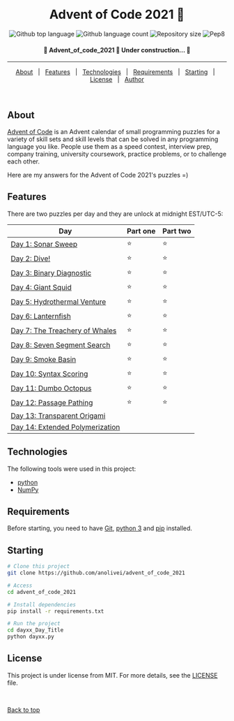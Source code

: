 <div align="center" id="top"> 

  &#xa0;

</div>

<h1 align="center"> Advent of Code 2021 🌟 </h1>

<p align="center">
  <img alt="Github top language" src="https://img.shields.io/github/languages/top/anolivei/advent_of_code_2021?color=3de069">

  <img alt="Github language count" src="https://img.shields.io/github/languages/count/anolivei/advent_of_code_2021?color=3de069">

  <img alt="Repository size" src="https://img.shields.io/github/repo-size/anolivei/advent_of_code_2021?color=3de069">

  <img alt="Pep8" src="https://github.com/anolivei/advent_of_code_2021/actions/workflows/pep8.yml/badge.svg?event=push">

</p>


<h4 align="center"> 
	🚧  Advent_of_code_2021 🌟 Under construction...  🚧
</h4> 

<hr>

<p align="center">
  <a href="#about">About</a> &#xa0; | &#xa0; 
  <a href="#features">Features</a> &#xa0; | &#xa0;
  <a href="#technologies">Technologies</a> &#xa0; | &#xa0;
  <a href="#requirements">Requirements</a> &#xa0; | &#xa0;
  <a href="#starting">Starting</a> &#xa0; | &#xa0;
  <a href="#license">License</a> &#xa0; | &#xa0;
  <a href="https://github.com/anolivei" target="_blank">Author</a>
</p>

<br>

## About ##
[Advent of Code](https://adventofcode.com/2021/about) is an Advent calendar of small programming puzzles for a variety 
of skill sets and skill levels that can be solved in any programming language
you like. People use them as a speed contest, interview prep, company training,
university coursework, practice problems, or to challenge each other.

Here are my answers for the Advent of Code 2021's puzzles =)

## Features ##

There are two puzzles per day and they are unlock at midnight EST/UTC-5:

| Day | Part one | Part two |
| --- | ------- | -------- |
| [Day 1: Sonar Sweep](https://github.com/anolivei/advent_of_code_2021/tree/main/day01_Sonar_Sweep)| ⭐️ | ⭐️ |
| [Day 2: Dive!](https://github.com/anolivei/advent_of_code_2021/tree/main/day02_Dive)| ⭐️ | ⭐️ |
| [Day 3: Binary Diagnostic](https://github.com/anolivei/advent_of_code_2021/tree/main/day03_Binary_Diagnostic) | ⭐️ | ⭐️ |
| [Day 4: Giant Squid](https://github.com/anolivei/advent_of_code_2021/tree/main/day04_Giant_Squid)| ⭐️ | ⭐️ |
| [Day 5: Hydrothermal Venture](https://github.com/anolivei/advent_of_code_2021/tree/main/day05_Hydrothermal_Venture)| ⭐️ | ⭐️ |
| [Day 6: Lanternfish ](https://github.com/anolivei/advent_of_code_2021/tree/main/day06_Lanternfish)| ⭐️ | ⭐️ |
| [Day 7: The Treachery of Whales](https://github.com/anolivei/advent_of_code_2021/tree/main/day07_The_Treachery_of_Whales)| ⭐️ | ⭐️ |
| [Day 8: Seven Segment Search](https://github.com/anolivei/advent_of_code_2021/tree/main/day08_Seven_Segment_Search)| ⭐️ | ⭐️ |
| [Day 9: Smoke Basin](https://github.com/anolivei/advent_of_code_2021/tree/main/day09_Smoke_Basin)| ⭐️ | ⭐️ |
| [Day 10: Syntax Scoring](https://github.com/anolivei/advent_of_code_2021/tree/main/day10_Syntax_Scoring)| ⭐️ | ⭐️ |
| [Day 11: Dumbo Octopus](https://github.com/anolivei/advent_of_code_2021/tree/main/day11_Dumbo_Octopus)| ⭐️ | ⭐️ |
| [Day 12: Passage Pathing](https://github.com/anolivei/advent_of_code_2021/tree/main/day12_Passage_Pathing)| ⭐️ | ⭐️ |
| [Day 13: Transparent Origami](https://github.com/anolivei/advent_of_code_2021/tree/main/day13_Transparent_Origami)| | |
| [Day 14: Extended Polymerization](https://github.com/anolivei/advent_of_code_2021/tree/main/day14_Extended_Polymerization)| | |
## Technologies ##

The following tools were used in this project:
- [python](https://www.python.org/)
- [NumPy](https://numpy.org/)
## Requirements ##

Before starting, you need to have [Git](https://git-scm.com), [python 3](https://www.python.org/downloads/) and [pip](https://pypi.org/project/pip/) installed.

## Starting ##

```bash
# Clone this project
git clone https://github.com/anolivei/advent_of_code_2021

# Access
cd advent_of_code_2021

# Install dependencies
pip install -r requirements.txt

# Run the project
cd dayxx_Day_Title
python dayxx.py

```

## License ##

This project is under license from MIT. For more details, see the [LICENSE](LICENSE.md) file.


&#xa0;

<a href="#top">Back to top</a>
